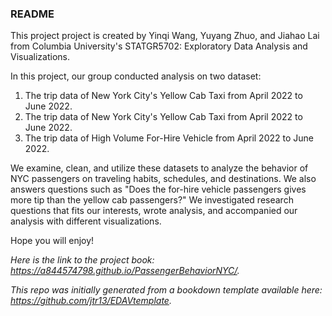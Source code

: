 ### README	

This project project is created by Yinqi Wang, Yuyang Zhuo, and Jiahao Lai from Columbia University's STATGR5702: Exploratory Data Analysis and Visualizations.

In this project, our group conducted analysis on two dataset:  
  
1. The trip data of New York City's Yellow Cab Taxi from April 2022 to June 2022.
2. The trip data of New York City's Yellow Cab Taxi from April 2022 to June 2022.
3. The trip data of High Volume For-Hire Vehicle from April 2022 to June 2022.

We examine, clean, and utilize these datasets to analyze the behavior of NYC passengers on traveling habits, schedules, and destinations. We also answers questions such as "Does the for-hire vehicle passengers gives more tip than the yellow cab passengers?" We investigated research questions that fits our interests, wrote analysis, and accompanied our analysis with different visualizations.

Hope you will enjoy!

*Here is the link to the project book: https://a844574798.github.io/PassengerBehaviorNYC/.*

*This repo was initially generated from a bookdown template available here: https://github.com/jtr13/EDAVtemplate.*




